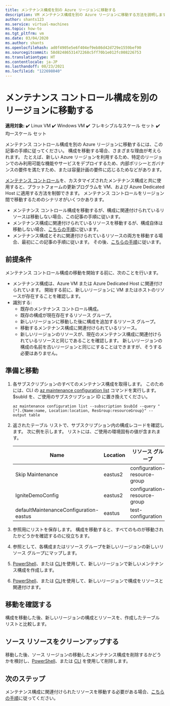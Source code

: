 ```yaml
---
title: メンテナンス構成を別の Azure リージョンに移動する
description: VM メンテナンス構成を別の Azure リージョンに移動する方法を説明します
author: shants123
ms.service: virtual-machines
ms.topic: how-to
ms.tgt_pltfrm: vm
ms.date: 03/04/2020
ms.author: shants
ms.openlocfilehash: ad0f4905e5e6f404ef9eb86d42d729e1559bef90
ms.sourcegitcommit: 58d82486531472268c5ff70b1e012fc008226753
ms.translationtype: HT
ms.contentlocale: ja-JP
ms.lasthandoff: 08/23/2021
ms.locfileid: "122698040"
---
```

# <a name="move-a-maintenance-control-configuration-to-another-region"></a>メンテナンス コントロール構成を別のリージョンに移動する

**適用対象:** :heavy_check_mark: Linux VM :heavy_check_mark: Windows VM :heavy_check_mark: フレキシブルなスケール セット :heavy_check_mark: 均一スケール セット

メンテナンス コントロール構成を別の Azure リージョンに移動するには、この記事の手順に従ってください。 構成を移動する場合、さまざまな理由が考えられます。 たとえば、新しい Azure リージョンを利用するため、特定のリージョンでのみ利用可能な機能やサービスをデプロイするため、内部ポリシーとガバナンスの要件を満たすため、または容量計画の要件に応じるためなどがあります。

[メンテナンス コントロール](maintenance-control.md)を、カスタマイズされたメンテナンス構成と共に使用すると、プラットフォームの更新プログラムを VM、および Azure Dedicated Host に適用する方法を制御できます。 メンテナンス コントロールをリージョン間で移動するためのシナリオがいくつかあります。

- メンテナンス コントロール構成を移動するが、構成に関連付けられているリソースは移動しない場合、この記事の手順に従います。
- メンテナンス構成に関連付けられているリソースを移動するが、構成自体は移動しない場合、[こちらの手順](move-region-maintenance-configuration-resources.md)に従います。
- メンテナンス構成とそれに関連付けられているリソースの両方を移動する場合、最初にこの記事の手順に従います。 その後、[こちらの手順](move-region-maintenance-configuration-resources.md)に従います。

## <a name="prerequisites"></a>前提条件

メンテナンス コントロール構成の移動を開始する前に、次のことを行います。

- メンテナンス構成は、Azure VM または Azure Dedicated Host に関連付けられています。 開始する前に、新しいリージョンに VM またはホストのリソースが存在することを確認します。
- 識別する: 
    - 既存のメンテナンス コントロール構成。
    - 既存の構成が現在存在するリソース グループ。 
    - 新しいリージョンに移動した後に構成を追加するリソース グループ。 
    - 移動するメンテナンス構成に関連付けられているリソース。
    - 新しいリージョンのリソースが、現在のメンテナンス構成に関連付けられているリソースと同じであることを確認します。 新しいリージョンの構成の名前を古いリージョンと同じにすることはできますが、そうする必要はありません。

## <a name="prepare-and-move"></a>準備と移動 

1. 各サブスクリプションのすべてのメンテナンス構成を取得します。 このためには、CLI の [az maintenance configuration list](/cli/azure/maintenance/configuration#az_maintenance_configuration_list) コマンドを実行します。$subId を、ご使用のサブスクリプション ID に置き換えてください。

    ```
    az maintenance configuration list --subscription $subId --query "[*].{Name:name, Location:location, ResGroup:resourceGroup}" --output table
    ```
2. 返されたテーブル リストで、サブスクリプション内の構成レコードを確認します。 次に例を示します。 リストには、ご使用の環境固有の値が含まれます。

    **Name** | **Location** | **リソース グループ**
    --- | --- | ---
    Skip Maintenance | eastus2 | configuration-resource-group
    IgniteDemoConfig | eastus2 | configuration-resource-group
    defaultMaintenanceConfiguration-eastus | eastus | test-configuration
    

3. 参照用にリストを保存します。 構成を移動すると、すべてのものが移動されたかどうかを確認するのに役立ちます。
4. 参照として、各構成またはリソース グループを新しいリージョンの新しいリソース グループにマップします。
5. [PowerShell](../virtual-machines/maintenance-control-powershell.md#create-a-maintenance-configuration)、または [CLI](../virtual-machines/maintenance-control-cli.md#create-a-maintenance-configuration)を使用して、新しいリージョンで新しいメンテナンス構成を作成します。
6. [PowerShell](../virtual-machines/maintenance-control-powershell.md#assign-the-configuration)、または [CLI](../virtual-machines/maintenance-control-cli.md#assign-the-configuration)を使用して、新しいリージョンで構成をリソースと関連付けます。


## <a name="verify-the-move"></a>移動を確認する

構成を移動した後、新しいリージョンの構成とリソースを、作成したテーブル リストと比較します。


## <a name="clean-up-source-resources"></a>ソース リソースをクリーンアップする

移動した後、ソース リージョンの移動したメンテナンス構成を削除するかどうかを検討し、[PowerShell](../virtual-machines/maintenance-control-powershell.md#remove-a-maintenance-configuration)、または [CLI](../virtual-machines/maintenance-control-cli.md#delete-a-maintenance-configuration) を使用して削除します。


## <a name="next-steps"></a>次のステップ

メンテナンス構成に関連付けられたリソースを移動する必要がある場合、[こちらの手順](move-region-maintenance-configuration-resources.md)に従ってください。 

